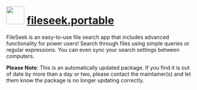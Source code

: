 ﻿# <img src="https://rawcdn.githack.com/virtualex-itv/chocolatey-packages/0e8f671282ae49b2aa8739ea7ff703c9d9687d04/icons/fileseek.png" width="48" height="48"/> [fileseek.portable](https://community.chocolatey.org/packages/fileseek.portable)

FileSeek is an easy-to-use file search app that includes advanced functionality for power users! Search through files using simple queries or regular expressions. You can even sync your search settings between computers.

**Please Note**: This is an automatically updated package. If you find it is
out of date by more than a day or two, please contact the maintainer(s) and
let them know the package is no longer updating correctly.
